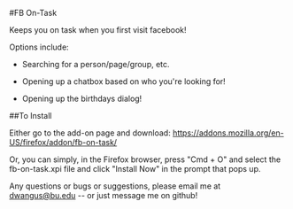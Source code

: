 #FB On-Task

Keeps you on task when you first visit facebook!

Options include:

- Searching for a person/page/group, etc.

- Opening up a chatbox based on who you're looking for!

- Opening up the birthdays dialog!

##To Install

Either go to the add-on page and download: https://addons.mozilla.org/en-US/firefox/addon/fb-on-task/

Or, you can simply, in the Firefox browser, press "Cmd + O" and select the fb-on-task.xpi file and click "Install Now" in the prompt that pops up.


Any questions or bugs or suggestions, please email me at dwangus@bu.edu -- or just message me on github!
